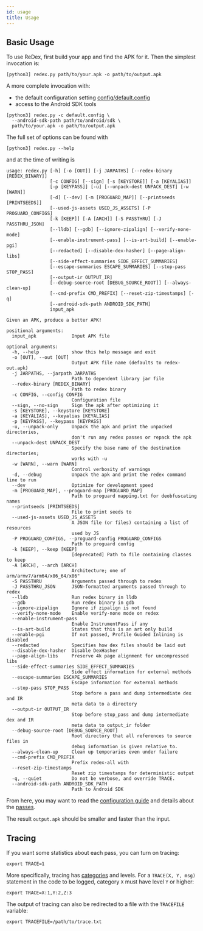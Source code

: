 ```yaml
---
id: usage
title: Usage
---
```


## Basic Usage

To use ReDex, first build your app and find the APK for it.  Then the simplest
invocation is:
```
[python3] redex.py path/to/your.apk -o path/to/output.apk
```
A more complete invocation with:
* the default configuration setting [config/default.config](https://github.com/facebook/redex/blob/master/config/default.config)
* access to the Android SDK tools
```
[python3] redex.py -c default.config \
  --android-sdk-path path/to/android/sdk \
  path/to/your.apk -o path/to/output.apk
```
The full set of options can be found with
```
[python3] redex.py --help
```
and at the time of writing is
```
usage: redex.py [-h] [-o [OUT]] [-j JARPATHS] [--redex-binary [REDEX_BINARY]]
                [-c CONFIG] [--sign] [-s [KEYSTORE]] [-a [KEYALIAS]]
                [-p [KEYPASS]] [-u] [--unpack-dest UNPACK_DEST] [-w [WARN]]
                [-d] [--dev] [-m [PROGUARD_MAP]] [--printseeds [PRINTSEEDS]]
                [--used-js-assets USED_JS_ASSETS] [-P PROGUARD_CONFIGS]
                [-k [KEEP]] [-A [ARCH]] [-S PASSTHRU] [-J PASSTHRU_JSON]
                [--lldb] [--gdb] [--ignore-zipalign] [--verify-none-mode]
                [--enable-instrument-pass] [--is-art-build] [--enable-pgi]
                [--redacted] [--disable-dex-hasher] [--page-align-libs]
                [--side-effect-summaries SIDE_EFFECT_SUMMARIES]
                [--escape-summaries ESCAPE_SUMMARIES] [--stop-pass STOP_PASS]
                [--output-ir OUTPUT_IR]
                [--debug-source-root [DEBUG_SOURCE_ROOT]] [--always-clean-up]
                [--cmd-prefix CMD_PREFIX] [--reset-zip-timestamps] [-q]
                [--android-sdk-path ANDROID_SDK_PATH]
                input_apk

Given an APK, produce a better APK!

positional arguments:
  input_apk             Input APK file

optional arguments:
  -h, --help            show this help message and exit
  -o [OUT], --out [OUT]
                        Output APK file name (defaults to redex-out.apk)
  -j JARPATHS, --jarpath JARPATHS
                        Path to dependent library jar file
  --redex-binary [REDEX_BINARY]
                        Path to redex binary
  -c CONFIG, --config CONFIG
                        Configuration file
  --sign, --no-sign     Sign the apk after optimizing it
  -s [KEYSTORE], --keystore [KEYSTORE]
  -a [KEYALIAS], --keyalias [KEYALIAS]
  -p [KEYPASS], --keypass [KEYPASS]
  -u, --unpack-only     Unpack the apk and print the unpacked directories,
                        don't run any redex passes or repack the apk
  --unpack-dest UNPACK_DEST
                        Specify the base name of the destination directories;
                        works with -u
  -w [WARN], --warn [WARN]
                        Control verbosity of warnings
  -d, --debug           Unpack the apk and print the redex command line to run
  --dev                 Optimize for development speed
  -m [PROGUARD_MAP], --proguard-map [PROGUARD_MAP]
                        Path to proguard mapping.txt for deobfuscating names
  --printseeds [PRINTSEEDS]
                        File to print seeds to
  --used-js-assets USED_JS_ASSETS
                        A JSON file (or files) containing a list of resources
                        used by JS
  -P PROGUARD_CONFIGS, --proguard-config PROGUARD_CONFIGS
                        Path to proguard config
  -k [KEEP], --keep [KEEP]
                        [deprecated] Path to file containing classes to keep
  -A [ARCH], --arch [ARCH]
                        Architecture; one of arm/armv7/arm64/x86_64/x86"
  -S PASSTHRU           Arguments passed through to redex
  -J PASSTHRU_JSON      JSON-formatted arguments passed through to redex
  --lldb                Run redex binary in lldb
  --gdb                 Run redex binary in gdb
  --ignore-zipalign     Ignore if zipalign is not found
  --verify-none-mode    Enable verify-none mode on redex
  --enable-instrument-pass
                        Enable InstrumentPass if any
  --is-art-build        States that this is an art only build
  --enable-pgi          If not passed, Profile Guided Inlining is disabled
  --redacted            Specifies how dex files should be laid out
  --disable-dex-hasher  Disable DexHasher
  --page-align-libs     Preserve 4k page alignment for uncompressed libs
  --side-effect-summaries SIDE_EFFECT_SUMMARIES
                        Side effect information for external methods
  --escape-summaries ESCAPE_SUMMARIES
                        Escape information for external methods
  --stop-pass STOP_PASS
                        Stop before a pass and dump intermediate dex and IR
                        meta data to a directory
  --output-ir OUTPUT_IR
                        Stop before stop_pass and dump intermediate dex and IR
                        meta data to output_ir folder
  --debug-source-root [DEBUG_SOURCE_ROOT]
                        Root directory that all references to source files in
                        debug information is given relative to.
  --always-clean-up     Clean up temporaries even under failure
  --cmd-prefix CMD_PREFIX
                        Prefix redex-all with
  --reset-zip-timestamps
                        Reset zip timestamps for deterministic output
  -q, --quiet           Do not be verbose, and override TRACE.
  --android-sdk-path ANDROID_SDK_PATH
                        Path to Android SDK
```

From here, you may want to read the [configuration guide](config.md) and details
about the [passes](passes.md).

The result `output.apk` should be smaller and faster than the
input.

## Tracing

If you want some statistics about each pass, you can turn on tracing:
```
export TRACE=1
```
More specifically, tracing has [categories](https://github.com/facebook/redex/blob/c5d5651b8b3ae9fda7b3305de9f55e1b82077a2d/libredex/Trace.h#L20)
and levels. For a `TRACE(X, Y, msg)` statement in the code to be logged,
category `X` must have level `Y` or higher:
```
export TRACE=X:1,Y:2,Z:3
```
The output of tracing can also be redirected to a file with the `TRACEFILE`
variable:
```
export TRACEFILE=/path/to/trace.txt
```
